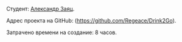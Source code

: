 Студент: [Александр Заяц](https://up.htmlacademy.ru/adaptive/25/user/1812401).

Адрес проекта на GitHub: (https://github.com/Regeace/Drink2Go).

Затрачено времени на создание: 8 часов.